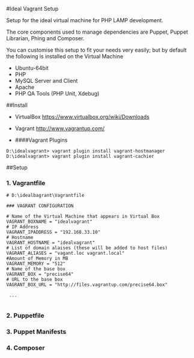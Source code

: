 
#Ideal Vagrant Setup

Setup for the ideal virtual machine for PHP LAMP development.

The core components used to manage dependencies are Puppet, Puppet Librarian, Phing and Composer.

You can customise this setup to fit your needs very easily; but by default the following is installed on the Virtual Machine  

- Ubuntu-64bit
- PHP
- MySQL Server and Client
- Apache 
- PHP QA Tools (PHP Unit, Xdebug)

##Install 

- VirtualBox https://www.virtualbox.org/wiki/Downloads

- Vagrant http://www.vagrantup.com/

- ####Vagrant Plugins
```
D:\idealvagrant> vagrant plugin install vagrant-hostmanager
D:\idealvagrant> vagrant plugin install vagrant-cachier
``` 


##Setup

### 1. Vagrantfile 

```
# D:\idealbagrant\Vagrantfile

### VAGRANT CONFIGURATION 

# Name of the Virtual Machine that appears in Virtual Box
VAGRANT_BOXNAME = "idealvagrant" 
# IP Address 
VAGRANT_IPADDRESS = "192.168.33.10" 
# Hostname
VAGRANT_HOSTNAME = "idealvagrant" 
# List of domain alaises (these will be added to host files)
VAGRANT_ALIASES = "vagant.loc vagrant.local" 
#Amount of Memory in MB
VAGRANT_MEMORY = "512" 
# Name of the base box
VAGRANT_BOX = "precise64" 
# URL to the base box
VAGRANT_BOX_URL = "http://files.vagrantup.com/precise64.box"
 
 ...
 
```

### 2. Puppetfile
### 3. Puppet Manifests
### 4. Composer 